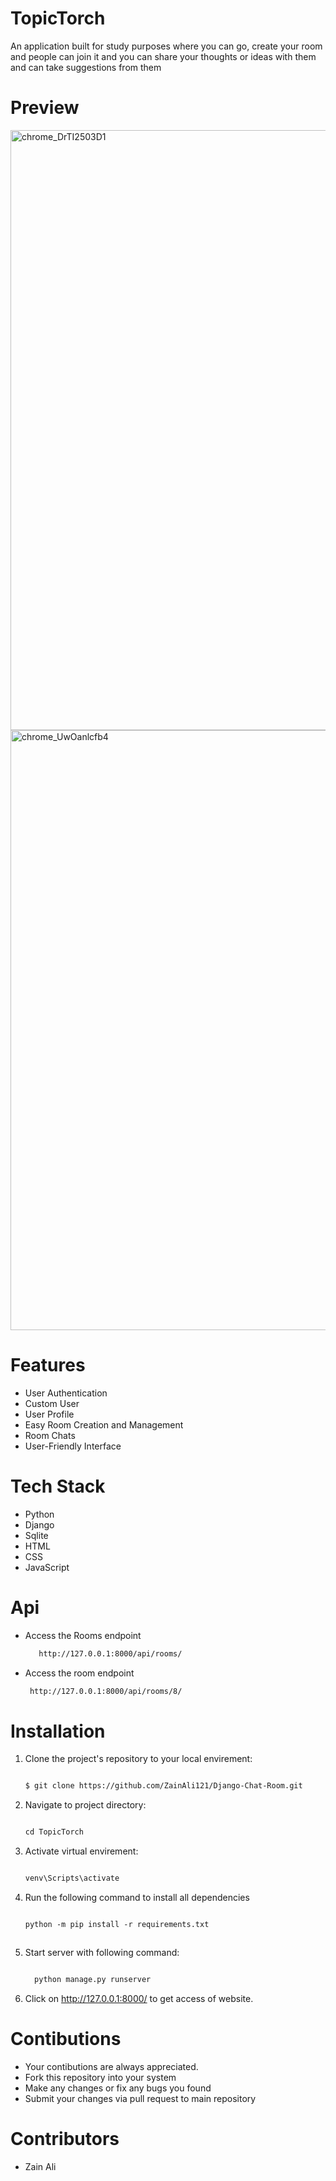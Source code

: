 # TopicTorch
An application built for study purposes where you can go, create your room and people can join it and you can share your thoughts or ideas with them and can take suggestions from them

# Preview

<img width="960" alt="chrome_DrTI2503D1" src="https://github.com/ZainAli121/Django-Chat-Room/assets/129948136/a5f0c269-265a-487b-a1f0-e22ff9f836fb"> 


<img width="960" alt="chrome_UwOanlcfb4" src="https://github.com/ZainAli121/Django-Chat-Room/assets/129948136/ea7d87bb-c604-4479-b2fd-53868bba8116">

# Features
+ User Authentication
+ Custom User
+ User Profile
+ Easy Room Creation and Management
+ Room Chats
+ User-Friendly Interface

# Tech Stack
+ Python
+ Django
+ Sqlite
+ HTML
+ CSS
+ JavaScript

# Api
+ Access the Rooms endpoint
  ```markdown
     http://127.0.0.1:8000/api/rooms/
+ Access the room endpoint
  ```markdown
   http://127.0.0.1:8000/api/rooms/8/

# Installation

1. Clone the project's repository to your local envirement:
   
   ```markdown
   
   $ git clone https://github.com/ZainAli121/Django-Chat-Room.git

2. Navigate to project directory:

   ```markdown

   cd TopicTorch

3. Activate virtual envirement:

   ```markdown

   venv\Scripts\activate
   

4. Run the following command to install all dependencies
     ```markdown

   python -m pip install -r requirements.txt



5. Start server with following command:
   ```markdown

     python manage.py runserver

6. Click on http://127.0.0.1:8000/ to get access of website.

# Contibutions
+ Your contibutions are always appreciated.
+ Fork this repository into your system
+ Make any changes or fix any bugs you found
+ Submit your changes via pull request to main repository

# Contributors
+ Zain Ali



